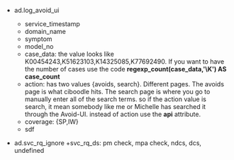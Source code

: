 * ad.log_avoid_ui
  + service_timestamp
  + domain_name
  + symptom
  + model_no
  + case_data: the value looks like 	K00454243,K51623103,K14325085,K77692490. If you want to have the number of cases use the code **regexp_count(case_data,'\K') AS case_count**
  + action: has two values {avoids, search}. Different pages. The avoids page is what ciboodle hits.  The search page is where you go to manually enter all of the search terms. so if the action value is search, it mean somebody like me or Michelle has searched it through the Avoid-UI. instead of action use the **api** attribute.
  + coverage: {SP,IW}
  + sdf
  
* ad.svc_rq_ignore
  +svc_rq_ds: pm check, mpa check, ndcs, dcs, undefined
  

